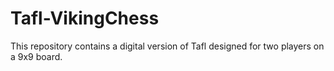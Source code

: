 # Tafl-VikingChess
This repository contains a digital version of Tafl designed for two players on a 9x9 board.
